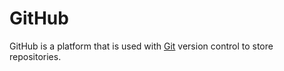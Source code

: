 # GitHub 



GitHub is a platform that is used with [Git](/wiki/Git) version control to store repositories.